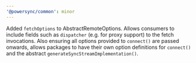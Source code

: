 ```yaml
---
'@powersync/common': minor
---
```


Added `fetchOptions` to AbstractRemoteOptions. Allows consumers to include fields such as `dispatcher` (e.g. for proxy support) to the fetch invocations.
Also ensuring all options provided to `connect()` are passed onwards, allows packages to have their own option definitions for `connect()` and the abstract `generateSyncStreamImplementation()`.
